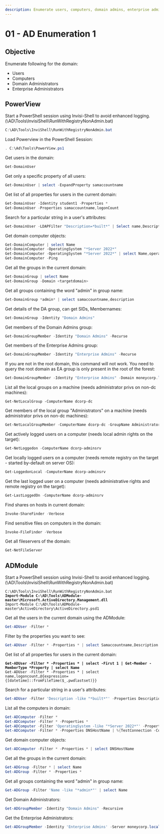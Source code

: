 ```yaml
---
description: Enumerate users, computers, domain admins, enterprise admins
---
```


# 01 - AD Enumeration 1

## Objective

Enumerate following for the domain:

* Users
* Computers
* Domain Administrators
* Enterprise Administrators

## PowerView

Start a PowerShell session using Invisi-Shell to avoid enhanced logging. (\AD\Tools\InvisiShell\RunWithRegistryNonAdmin.bat)

```powershell
C:\AD\Tools\InviShell\RunWithRegistryNonAdmin.bat
```

Load Powerview in the PowerShell Session:

```powershell
. C:\Ad\Tools\PowerView.ps1
```

Get users in the domain:

```powershell
Get-DomainUser
```

Get only a specific property of all users:

```powershell
Get-DomainUser | select -ExpandProperty samaccountname
```

Get list of all properties for users in the current domain:

```powershell
Get-DomainUser -Identity student1 -Properties *
Get-DomainUser -Properties samaccountname,logonCount
```

Search for a particular string in a user's attributes:

```powershell
Get-DomainUser -LDAPFilter "Description=*built*" | Select name,Description
```

Get domain computer objects:

```powershell
Get-DomainComputer | select Name
Get-DomainComputer -OperatingSystem "*Server 2022*"
Get-DomainComputer -OperatingSystem "*Server 2022*" | select Name,operatingsystem
Get-DomainComputer -Ping
```

Get all the groups in the current domain:

```powershell
Get-DomainGroup | select Name
Get-DomainGroup -Domain <targetdomain>
```

Get all groups containing the word "admin" in group name:

```powershell
Get-DomainGroup *admin* | select samaccountname,description
```

Get details of the DA group, can get SIDs, Membernames:

```powershell
Get-DomainGroup -Identity "Domain Admins"
```

Get members of the Domain Admins group:

```powershell
Get-DomainGroupMember -Identity "Domain Admins" -Recurse
```

Get members of the Enterprise Admins group:

```powershell
Get-DomainGroupMember -Identity "Enterprise Admins" -Recurse
```

If you are not in the root domain, this command will not work. You need to query the root domain as EA group is only present in the root of the forest:

```powershell
Get-DomainGroupMember -Identity "Enterprise Admins" -Domain moneycorp.local
```

List all the local groups on a machine (needs administrator privs on non-dc machines):

```
Get-NetLocalGroup -ComputerName dcorp-dc
```

Get members of the local group "Administrators" on a machine (needs administrator privs on non-dc machines):

```powershell
Get-NetLocalGroupMember -ComputerName dcorp-dc -GroupName Administrators
```

Get actively logged users on a computer (needs local admin rights on the target):

```powershell
Get-NetLoggedon -ComputerName dcorp-adminsrv
```

Get locally logged users on a computer (needs remote registry on the target - started by-default on server OS):

```powershell
Get-LoggedonLocal -ComputerName dcorp-adminsrv
```

Get the last logged user on a computer (needs administrative rights and remote registry on the target):

```powershell
Get-LastLoggedOn -ComputerName dcorp-adminsrv
```

Find shares on hosts in current domain:

```powershell
Invoke-ShareFinder -Verbose
```

Find sensitive files on computers in the domain:

```powershell
Invoke-FileFinder -Verbose
```

Get all fileservers of the domain:

```powershell
Get-NetFileServer
```

## ADModule

Start a PowerShell session using Invisi-Shell to avoid enhanced logging. (\AD\Tools\InvisiShell\RunWithRegistryNonAdmin.bat)

<pre class="language-powershell"><code class="lang-powershell">C:\AD\Tools\InviShell\RunWithRegistryNonAdmin.bat
<strong>Import-Module C:\AD\Tools\ADModule-master\Microsoft.ActiveDirectory.Management.dll
</strong>Import-Module C:\AD\Tools\ADModule-master\ActiveDirectory\ActiveDirectory.psd1
</code></pre>

Get all the users in the current domain using the ADModule:

```powershell
Get-ADUser -Filter *
```

Filter by the properties you want to see:

```powershell
Get-ADUser -Filter * -Properties * | select Samaccountname,Description
```

Get list of all properties for users in the current domain:

<pre class="language-powershell"><code class="lang-powershell"><strong>Get-ADUser -Filter * -Properties * | select -First 1 | Get-Member -MemberType *Property | select Name
</strong>Get-ADUser -Filter * -Properties * | select name,logoncount,@{expression={[datetime]::fromFileTime($_.pwdlastset)}}
</code></pre>

Search for a particular string in a user's attributes:

```powershell
Get-ADUser -Filter 'Description -like "*built*"' -Properties Description | select name,Description
```

List all the computers in domain:

```powershell
Get-ADComputer -Filter *
Get-ADComputer -Filter * -Properties *
Get-ADComputer -Filter 'OperatingSystem -like "*Server 2022*"' -Properties OperatingSystem | select Name,OperatingSystem
Get-ADComputer -Filter * -Properties DNSHostName | %{TestConnection -Count 1 -ComputerName $_.DNSHostName}
```

Get domain computer objects:

```powershell
Get-ADComputer -Filter * -Properties * | select DNSHostName
```

Get all the groups in the current domain:

```powershell
Get-ADGroup -Filter * | select Name
Get-ADGroup -Filter * -Properties *
```

Get all groups containing the word "admin" in group name:

```powershell
Get-ADGroup -Filter 'Name -like "*admin*"' | select Name
```

Get Domain Administrators:

```powershell
Get-ADGroupMember -Identity "Domain Admins" -Recursive
```

Get the Enterprise Administrators:

```powershell
Get-ADGroupMember -Identity 'Enterprise Admins' -Server moneycorp.local
```

